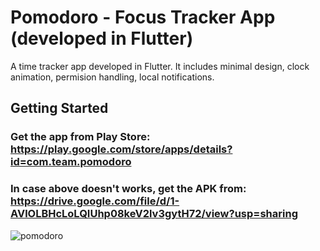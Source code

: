 # Pomodoro - Focus Tracker App (developed in Flutter)


A time tracker app developed in Flutter. It includes minimal design, clock animation, permision handling, local notifications.


## Getting Started

### Get the app from Play Store: https://play.google.com/store/apps/details?id=com.team.pomodoro


### In case above doesn't works, get the APK from: https://drive.google.com/file/d/1-AVlOLBHcLoLQIUhp08keV2lv3gytH72/view?usp=sharing 


![  pomodoro](https://github.com/haider-nawaz/pomodoro/assets/117274118/6a077d4d-5a4e-45cd-a43d-d8d3f693e035)
